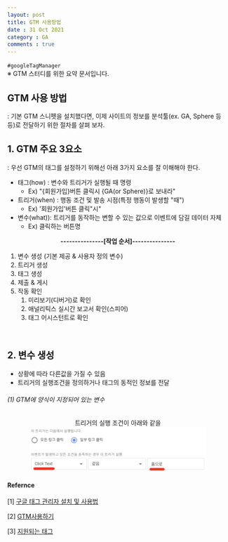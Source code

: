 ```yaml
---
layout: post
title: GTM 사용방법
date : 31 Oct 2021
category : GA
comments : true
---
```


`#googleTagManager
`<br>
※ GTM 스터디를 위한 요약 문서입니다.

## GTM 사용 방법
 : 기본 GTM 스니펫을 설치했다면, 이제 사이트의 정보를 분석툴(ex. GA, Sphere 등등)로 전달하기 위한 절차를 살펴 보자.

## 1. GTM 주요 3요소
 : 우선 GTM의 태그를 설정하기 위해선 아래 3가지 요소를 잘 이해해야 한다.

  - 태그(how) : 변수와 트리거가 실행될 때 명령
    - Ex) "{회원가입}버튼 클릭시 {GA(or Sphere)}로 보내라"
  - 트리거(when) : 행동 조건 및 발송 시점(특정 행동이 발생할 "때")
    - Ex) '회원가입'버튼 클릭"시"
  - 변수(what)): 트리거를 동작하는 변할 수 있는 값으로 이벤트에 담길 데이터 자체
    - Ex) 클릭하는 버튼명

<center>
  <strong>---------------[작업 순서]---------------</strong>
</center>

  1) 변수 생성 (기본 제공 & 사용자 정의 변수) <br>
  2) 트리거 생성<br>
  3) 태그 생성<br>
  4) 제출 & 게시<br>
  5) 작동 확인<br>
      1) 미리보기(디버거)로 확인<br>
      2) 애널리틱스 실시간 보고서 확인(스피어)<br>
      3) 태그 어시스턴트로 확인

<br>




## 2. 변수 생성
  - 상황에 따라 다른값을 가질 수 있음
  - 트리거의 실행조건을 정의하거나 태그의 동적인 정보를 전달

###### (1) GTM에 양식이 지정되어 있는 변수

<center>
트리거의 실행 조건이 아래와 같을 <br>

 <img src = '/assets/gtm/gtm_3_1.png' width = '80%'>
</center>


















#### Refernce
[1] [구글 태그 관리자 설치 및 사용법](https://marketology.co.kr/all-category/tag-manager/%EA%B5%AC%EA%B8%80-%ED%83%9C%EA%B7%B8-%EA%B4%80%EB%A6%AC%EC%9E%90-%EC%84%A4%EC%B9%98-%EB%B0%8F-%EC%82%AC%EC%9A%A9%EB%B2%95/)

[2] [GTM사용하기](https://medium.com/@cute3681/3-ga-tag-manager-%EC%82%AC%EC%9A%A9%ED%95%98%EA%B8%B0-2cb6b27e4e61)

[3] [지원되는 태그](https://support.google.com/tagmanager/answer/6106924?hl=ko&ref_topic=3002579)
